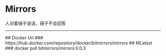 # Mirrors
人对着镜子说话，镜子不会回答
<hr/>
## Docker Url
### https://hub.docker.com/repository/docker/bitmirrors/mirrors
## MLatest
### docker pull bitmirrors/mirrors:0.0.3
